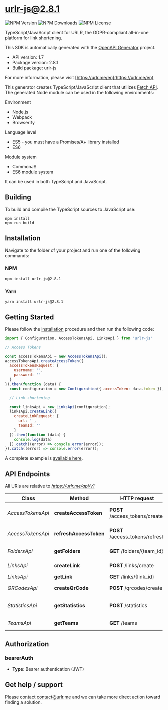# urlr-js@2.8.1

![NPM Version](https://img.shields.io/npm/v/urlr-js) ![NPM Downloads](https://img.shields.io/npm/dm/urlr-js) ![NPM License](https://img.shields.io/npm/l/urlr-js)

TypeScript/JavaScript client for URLR, the GDPR-compliant all-in-one platform for link shortening.

This SDK is automatically generated with the [OpenAPI Generator](https://openapi-generator.tech) project.

- API version: 1.7
- Package version: 2.8.1
- Build package: urlr-js

For more information, please visit [https://urlr.me/en](https://urlr.me/en)

This generator creates TypeScript/JavaScript client that utilizes [Fetch API](https://fetch.spec.whatwg.org/). The generated Node module can be used in the following environments:

Environment
* Node.js
* Webpack
* Browserify

Language level
* ES5 - you must have a Promises/A+ library installed
* ES6

Module system
* CommonJS
* ES6 module system

It can be used in both TypeScript and JavaScript.

## Building

To build and compile the TypeScript sources to JavaScript use:
```
npm install
npm run build
```

## Installation

Navigate to the folder of your project and run one of the following commands:

### NPM

```
npm install urlr-js@2.8.1
```

### Yarn

```
yarn install urlr-js@2.8.1
```

## Getting Started

Please follow the [installation](#installation) procedure and then run the following code:

```javascript
import { Configuration, AccessTokensApi, LinksApi } from "urlr-js"

// Access Tokens

const accessTokensApi = new AccessTokensApi();
accessTokensApi.createAccessToken({
  accessTokensRequest: {
    username: '',
    password: ''
  }
}).then(function (data) {
  const configuration = new Configuration({ accessToken: data.token });

  // Link shortening

  const linksApi = new LinksApi(configuration);
  linksApi.createLink({
    createLinkRequest: {
      url: '',
      teamId: ''
    }
  }).then(function (data) {
    console.log(data)
  }).catch((error) => console.error(error));
}).catch((error) => console.error(error));
```

A complete example is [available here](examples/example1.js).

## API Endpoints

All URIs are relative to *https://urlr.me/api/v1*

Class | Method | HTTP request | Description
------------ | ------------- | ------------- | -------------
*AccessTokensApi* | **createAccessToken** | **POST** /access_tokens/create | Get an access token
*AccessTokensApi* | **refreshAccessToken** | **POST** /access_tokens/refresh | Refresh an access token
*FoldersApi* | **getFolders** | **GET** /folders/{team_id} | Get folders of team
*LinksApi* | **createLink** | **POST** /links/create | Create a link
*LinksApi* | **getLink** | **GET** /links/{link_id} | Get a link
*QRCodesApi* | **createQrCode** | **POST** /qrcodes/create | Create a QR Code
*StatisticsApi* | **getStatistics** | **POST** /statistics | Get statistics of a link
*TeamsApi* | **getTeams** | **GET** /teams | Get teams of user


## Authorization


### bearerAuth

- **Type**: Bearer authentication (JWT)


## Get help / support

Please contact [contact@urlr.me](mailto:contact@urlr.me?subject=[GitHub]%urlr-javascript) and we can take more direct action toward finding a solution.
